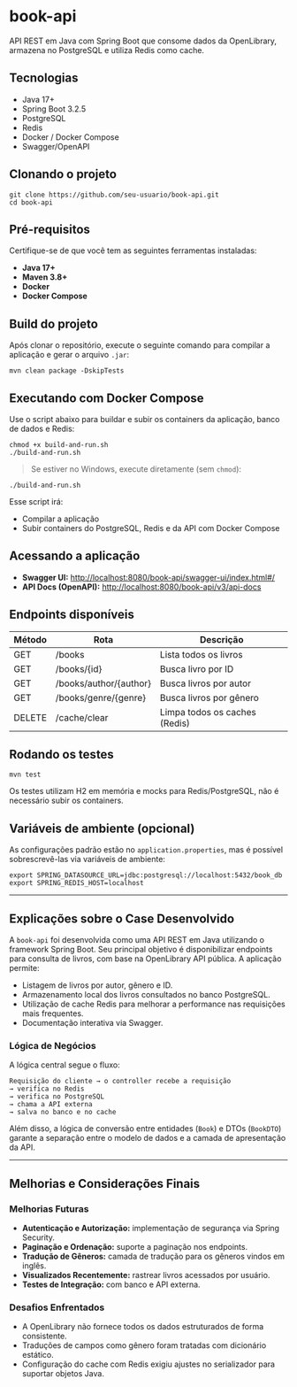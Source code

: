 # book-api

API REST em Java com Spring Boot que consome dados da OpenLibrary, armazena no PostgreSQL e utiliza Redis como cache.

## Tecnologias
- Java 17+
- Spring Boot 3.2.5
- PostgreSQL
- Redis
- Docker / Docker Compose
- Swagger/OpenAPI

## Clonando o projeto

```
git clone https://github.com/seu-usuario/book-api.git
cd book-api
```

## Pré-requisitos

Certifique-se de que você tem as seguintes ferramentas instaladas:

- **Java 17+**
- **Maven 3.8+**
- **Docker**
- **Docker Compose**

## Build do projeto

Após clonar o repositório, execute o seguinte comando para compilar a aplicação e gerar o arquivo `.jar`:

```
mvn clean package -DskipTests
```

## Executando com Docker Compose

Use o script abaixo para buildar e subir os containers da aplicação, banco de dados e Redis:

```
chmod +x build-and-run.sh
./build-and-run.sh
```

> Se estiver no Windows, execute diretamente (sem `chmod`):

```
./build-and-run.sh
```

Esse script irá:
- Compilar a aplicação
- Subir containers do PostgreSQL, Redis e da API com Docker Compose

## Acessando a aplicação

- **Swagger UI:** [http://localhost:8080/book-api/swagger-ui/index.html#/](http://localhost:8080/book-api/swagger-ui/index.html#/)
- **API Docs (OpenAPI):** [http://localhost:8080/book-api/v3/api-docs](http://localhost:8080/book-api/v3/api-docs)

## Endpoints disponíveis

| Método | Rota | Descrição |
|--------|------|-----------|
| GET    | /books                  | Lista todos os livros |
| GET    | /books/{id}            | Busca livro por ID |
| GET    | /books/author/{author} | Busca livros por autor |
| GET    | /books/genre/{genre}   | Busca livros por gênero |
| DELETE | /cache/clear           | Limpa todos os caches (Redis) |

## Rodando os testes

```
mvn test
```

Os testes utilizam H2 em memória e mocks para Redis/PostgreSQL, não é necessário subir os containers.

## Variáveis de ambiente (opcional)

As configurações padrão estão no `application.properties`, mas é possível sobrescrevê-las via variáveis de ambiente:

```
export SPRING_DATASOURCE_URL=jdbc:postgresql://localhost:5432/book_db
export SPRING_REDIS_HOST=localhost
```

---

## Explicações sobre o Case Desenvolvido

A `book-api` foi desenvolvida como uma API REST em Java utilizando o framework Spring Boot. Seu principal objetivo é disponibilizar endpoints para consulta de livros, com base na OpenLibrary API pública. A aplicação permite:

- Listagem de livros por autor, gênero e ID.
- Armazenamento local dos livros consultados no banco PostgreSQL.
- Utilização de cache Redis para melhorar a performance nas requisições mais frequentes.
- Documentação interativa via Swagger.

### Lógica de Negócios

A lógica central segue o fluxo:

```
Requisição do cliente → o controller recebe a requisição
→ verifica no Redis
→ verifica no PostgreSQL
→ chama a API externa
→ salva no banco e no cache
```

Além disso, a lógica de conversão entre entidades (`Book`) e DTOs (`BookDTO`) garante a separação entre o modelo de dados e a camada de apresentação da API.

---

## Melhorias e Considerações Finais

### Melhorias Futuras
- **Autenticação e Autorização:** implementação de segurança via Spring Security.
- **Paginação e Ordenação:** suporte a paginação nos endpoints.
- **Tradução de Gêneros:** camada de tradução para os gêneros vindos em inglês.
- **Visualizados Recentemente:** rastrear livros acessados por usuário.
- **Testes de Integração:** com banco e API externa.

### Desafios Enfrentados
- A OpenLibrary não fornece todos os dados estruturados de forma consistente.
- Traduções de campos como gênero foram tratadas com dicionário estático.
- Configuração do cache com Redis exigiu ajustes no serializador para suportar objetos Java.
